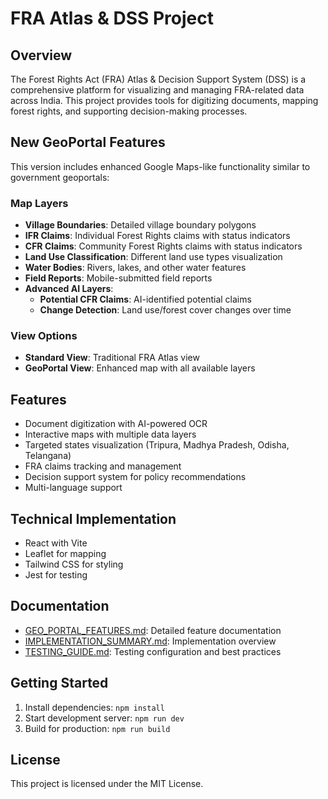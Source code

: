 # FRA Atlas & DSS Project

## Overview
The Forest Rights Act (FRA) Atlas & Decision Support System (DSS) is a comprehensive platform for visualizing and managing FRA-related data across India. This project provides tools for digitizing documents, mapping forest rights, and supporting decision-making processes.

## New GeoPortal Features
This version includes enhanced Google Maps-like functionality similar to government geoportals:

### Map Layers
- **Village Boundaries**: Detailed village boundary polygons
- **IFR Claims**: Individual Forest Rights claims with status indicators
- **CFR Claims**: Community Forest Rights claims with status indicators
- **Land Use Classification**: Different land use types visualization
- **Water Bodies**: Rivers, lakes, and other water features
- **Field Reports**: Mobile-submitted field reports
- **Advanced AI Layers**:
  - **Potential CFR Claims**: AI-identified potential claims
  - **Change Detection**: Land use/forest cover changes over time

### View Options
- **Standard View**: Traditional FRA Atlas view
- **GeoPortal View**: Enhanced map with all available layers

## Features
- Document digitization with AI-powered OCR
- Interactive maps with multiple data layers
- Targeted states visualization (Tripura, Madhya Pradesh, Odisha, Telangana)
- FRA claims tracking and management
- Decision support system for policy recommendations
- Multi-language support

## Technical Implementation
- React with Vite
- Leaflet for mapping
- Tailwind CSS for styling
- Jest for testing

## Documentation
- [GEO_PORTAL_FEATURES.md](GEO_PORTAL_FEATURES.md): Detailed feature documentation
- [IMPLEMENTATION_SUMMARY.md](IMPLEMENTATION_SUMMARY.md): Implementation overview
- [TESTING_GUIDE.md](TESTING_GUIDE.md): Testing configuration and best practices

## Getting Started
1. Install dependencies: `npm install`
2. Start development server: `npm run dev`
3. Build for production: `npm run build`

## License
This project is licensed under the MIT License.